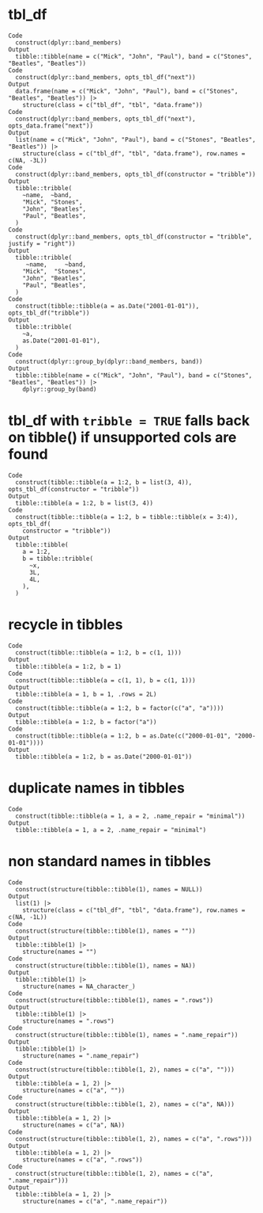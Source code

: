 # tbl_df

    Code
      construct(dplyr::band_members)
    Output
      tibble::tibble(name = c("Mick", "John", "Paul"), band = c("Stones", "Beatles", "Beatles"))
    Code
      construct(dplyr::band_members, opts_tbl_df("next"))
    Output
      data.frame(name = c("Mick", "John", "Paul"), band = c("Stones", "Beatles", "Beatles")) |>
        structure(class = c("tbl_df", "tbl", "data.frame"))
    Code
      construct(dplyr::band_members, opts_tbl_df("next"), opts_data.frame("next"))
    Output
      list(name = c("Mick", "John", "Paul"), band = c("Stones", "Beatles", "Beatles")) |>
        structure(class = c("tbl_df", "tbl", "data.frame"), row.names = c(NA, -3L))
    Code
      construct(dplyr::band_members, opts_tbl_df(constructor = "tribble"))
    Output
      tibble::tribble(
        ~name,  ~band,
        "Mick", "Stones",
        "John", "Beatles",
        "Paul", "Beatles",
      )
    Code
      construct(dplyr::band_members, opts_tbl_df(constructor = "tribble", justify = "right"))
    Output
      tibble::tribble(
         ~name,     ~band,
        "Mick",  "Stones",
        "John", "Beatles",
        "Paul", "Beatles",
      )
    Code
      construct(tibble::tibble(a = as.Date("2001-01-01")), opts_tbl_df("tribble"))
    Output
      tibble::tribble(
        ~a,
        as.Date("2001-01-01"),
      )
    Code
      construct(dplyr::group_by(dplyr::band_members, band))
    Output
      tibble::tibble(name = c("Mick", "John", "Paul"), band = c("Stones", "Beatles", "Beatles")) |>
        dplyr::group_by(band)

# tbl_df with `tribble = TRUE` falls back on tibble() if unsupported cols are found

    Code
      construct(tibble::tibble(a = 1:2, b = list(3, 4)), opts_tbl_df(constructor = "tribble"))
    Output
      tibble::tibble(a = 1:2, b = list(3, 4))
    Code
      construct(tibble::tibble(a = 1:2, b = tibble::tibble(x = 3:4)), opts_tbl_df(
        constructor = "tribble"))
    Output
      tibble::tibble(
        a = 1:2,
        b = tibble::tribble(
          ~x,
          3L,
          4L,
        ),
      )

# recycle in tibbles

    Code
      construct(tibble::tibble(a = 1:2, b = c(1, 1)))
    Output
      tibble::tibble(a = 1:2, b = 1)
    Code
      construct(tibble::tibble(a = c(1, 1), b = c(1, 1)))
    Output
      tibble::tibble(a = 1, b = 1, .rows = 2L)
    Code
      construct(tibble::tibble(a = 1:2, b = factor(c("a", "a"))))
    Output
      tibble::tibble(a = 1:2, b = factor("a"))
    Code
      construct(tibble::tibble(a = 1:2, b = as.Date(c("2000-01-01", "2000-01-01"))))
    Output
      tibble::tibble(a = 1:2, b = as.Date("2000-01-01"))

# duplicate names in tibbles

    Code
      construct(tibble::tibble(a = 1, a = 2, .name_repair = "minimal"))
    Output
      tibble::tibble(a = 1, a = 2, .name_repair = "minimal")

# non standard names in tibbles

    Code
      construct(structure(tibble::tibble(1), names = NULL))
    Output
      list(1) |>
        structure(class = c("tbl_df", "tbl", "data.frame"), row.names = c(NA, -1L))
    Code
      construct(structure(tibble::tibble(1), names = ""))
    Output
      tibble::tibble(1) |>
        structure(names = "")
    Code
      construct(structure(tibble::tibble(1), names = NA))
    Output
      tibble::tibble(1) |>
        structure(names = NA_character_)
    Code
      construct(structure(tibble::tibble(1), names = ".rows"))
    Output
      tibble::tibble(1) |>
        structure(names = ".rows")
    Code
      construct(structure(tibble::tibble(1), names = ".name_repair"))
    Output
      tibble::tibble(1) |>
        structure(names = ".name_repair")
    Code
      construct(structure(tibble::tibble(1, 2), names = c("a", "")))
    Output
      tibble::tibble(a = 1, 2) |>
        structure(names = c("a", ""))
    Code
      construct(structure(tibble::tibble(1, 2), names = c("a", NA)))
    Output
      tibble::tibble(a = 1, 2) |>
        structure(names = c("a", NA))
    Code
      construct(structure(tibble::tibble(1, 2), names = c("a", ".rows")))
    Output
      tibble::tibble(a = 1, 2) |>
        structure(names = c("a", ".rows"))
    Code
      construct(structure(tibble::tibble(1, 2), names = c("a", ".name_repair")))
    Output
      tibble::tibble(a = 1, 2) |>
        structure(names = c("a", ".name_repair"))

